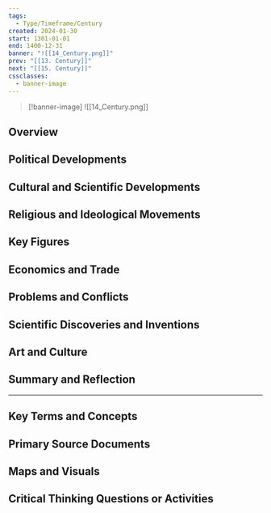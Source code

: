 ```yaml
---
tags:
  - Type/Timeframe/Century
created: 2024-01-30
start: 1301-01-01
end: 1400-12-31
banner: "![[14_Century.png]]"
prev: "[[13. Century]]"
next: "[[15. Century]]"
cssclasses:
  - banner-image
---
```

>[!banner-image] ![[14_Century.png]]
>
## Overview
## Political Developments
## Cultural and Scientific Developments
## Religious and Ideological Movements
## Key Figures
## Economics and Trade
## Problems and Conflicts
## Scientific Discoveries and Inventions
## Art and Culture
## Summary and Reflection
---
## Key Terms and Concepts
## Primary Source Documents
## Maps and Visuals
## Critical Thinking Questions or Activities



